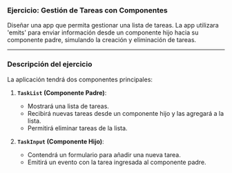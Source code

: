 ### Ejercicio: **Gestión de Tareas con Componentes**

Diseñar una app  que permita gestionar una lista de tareas. La app utilizara 'emits'  para enviar información desde un componente hijo hacia su componente padre, simulando la creación y eliminación de tareas.

----------

### **Descripción del ejercicio**

La aplicación tendrá dos componentes principales:

1.  **`TaskList` (Componente Padre)**:
    -   Mostrará una lista de tareas.
    -   Recibirá nuevas tareas desde un componente hijo y las agregará a la lista.
    -   Permitirá eliminar tareas de la lista.
    
2.  **`TaskInput` (Componente Hijo)**:
    -   Contendrá un formulario para añadir una nueva tarea.
    -   Emitirá un evento con la tarea ingresada al componente padre.
